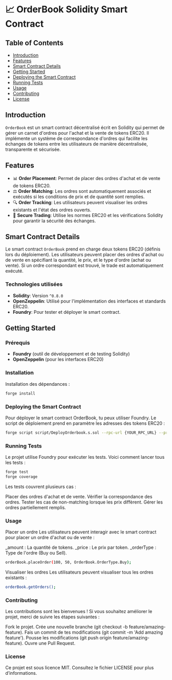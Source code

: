 # 📈 OrderBook Solidity Smart Contract

## Table of Contents
- [Introduction](#introduction)
- [Features](#features)
- [Smart Contract Details](#smart-contract-details)
- [Getting Started](#getting-started)
- [Deploying the Smart Contract](#deploying-the-smart-contract)
- [Running Tests](#running-tests)
- [Usage](#usage)
- [Contributing](#contributing)
- [License](#license)

## Introduction
`OrderBook` est un smart contract décentralisé écrit en Solidity qui permet de gérer un carnet d'ordres pour l'achat et la vente de tokens ERC20. Il implémente un système de correspondance d'ordres qui facilite les échanges de tokens entre les utilisateurs de manière décentralisée, transparente et sécurisée.

## Features
- 📊 **Order Placement**: Permet de placer des ordres d'achat et de vente de tokens ERC20.
- ⚖️ **Order Matching**: Les ordres sont automatiquement associés et exécutés si les conditions de prix et de quantité sont remplies.
- 🔍 **Order Tracking**: Les utilisateurs peuvent visualiser les ordres existants et l'état des ordres ouverts.
- 🔐 **Secure Trading**: Utilise les normes ERC20 et les vérifications Solidity pour garantir la sécurité des échanges.

## Smart Contract Details
Le smart contract `OrderBook` prend en charge deux tokens ERC20 (définis lors du déploiement). Les utilisateurs peuvent placer des ordres d'achat ou de vente en spécifiant la quantité, le prix, et le type d'ordre (achat ou vente). Si un ordre correspondant est trouvé, le trade est automatiquement exécuté.

### Technologies utilisées
- **Solidity**: Version `^0.8.0`
- **OpenZeppelin**: Utilisé pour l'implémentation des interfaces et standards ERC20.
- **Foundry**: Pour tester et déployer le smart contract.

## Getting Started

### Prérequis

- **Foundry** (outil de développement et de testing Solidity)
- **OpenZeppelin** (pour les interfaces ERC20)

### Installation

Installation des dépendances :

```bash
forge install
```

### Deploying the Smart Contract

Pour déployer le smart contract OrderBook, tu peux utiliser Foundry. Le script de déploiement prend en paramètre les adresses des tokens ERC20 :

```bash
forge script script/DeployOrderbook.s.sol --rpc-url {YOUR_RPC_URL} --private-key {YOUR_PRIVATE_KEY} --broadcast
```

### Running Tests

Le projet utilise Foundry pour exécuter les tests. Voici comment lancer tous les tests :

```bash
forge test
forge coverage
```

Les tests couvrent plusieurs cas :

Placer des ordres d'achat et de vente.
Vérifier la correspondance des ordres.
Tester les cas de non-matching lorsque les prix diffèrent.
Gérer les ordres partiellement remplis.

### Usage

Placer un ordre
Les utilisateurs peuvent interagir avec le smart contract pour placer un ordre d'achat ou de vente :

_amount : La quantité de tokens.
_price : Le prix par token.
_orderType : Type de l'ordre (Buy ou Sell).

```bash
orderBook.placeOrder(100, 50, OrderBook.OrderType.Buy);
```

Visualiser les ordres
Les utilisateurs peuvent visualiser tous les ordres existants :

```bash
orderBook.getOrders();
```

### Contributing

Les contributions sont les bienvenues ! Si vous souhaitez améliorer le projet, merci de suivre les étapes suivantes :

Fork le projet.
Crée une nouvelle branche (git checkout -b feature/amazing-feature).
Fais un commit de tes modifications (git commit -m 'Add amazing feature').
Pousse les modifications (git push origin feature/amazing-feature).
Ouvre une Pull Request.

### License

Ce projet est sous licence MIT. Consultez le fichier LICENSE pour plus d’informations.